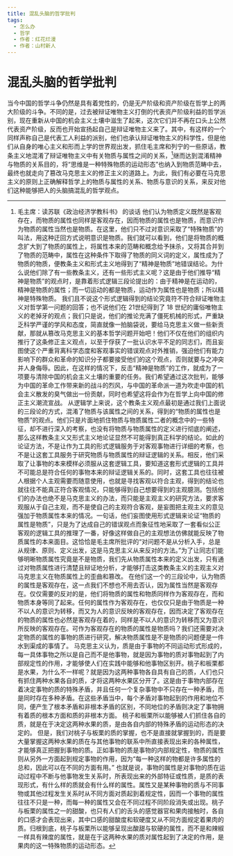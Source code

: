 ```yaml
---
title: 混乱头脑的哲学批判
tags:
  - 怎么办
  - 哲学
  - 作者：红花烂漫
  - 作者：山村新人
---
```


# 混乱头脑的哲学批判

当今中国的哲学斗争仍然是具有着党性的，仍是无产阶级和资产阶级在哲学上的两大阶级的斗争。不同的是，过去被辩证唯物主义打倒的代表资产阶级利益的哲学派别，现在重新从中国的机会主义土壤中滋生了起来，这次它们并不再在口头上公然代表资产阶级，反而也开始宣扬起自己是辩证唯物主义来了。其中，有这样的一个同样声称自己是代表工人利益的派别，他们也承认辩证唯物主义的科学性，但是他们从自身的唯心主义和形而上学的世界观出发，抓住毛主席和列宁的一些原话，教条主义地混淆了辩证唯物主义中有关物质与属性之间的关系，[^1]继而达到混淆精神与物质的关系目的，将“思维是一种特殊物质的运动形态”也纳入到物质范畴中去，最终也就走向了篡改马克思主义的修正主义的道路上。为此，我们有必要在马克思主义的原则上正确解释哲学上的物质与属性的关系、物质与意识的关系，来反对他们这种能够把人的头脑搞混乱的哲学观点。
[^1]: 毛主席：读苏联《政治经济学教科书》 的谈话
他们认为物质定义既然是客观存在，而物质的属性也同样是客观存在，因而物质的属性也是物质，而意识作为物质的属性当然也是物质。在这里，他们只不过对意识采取了“特殊物质”的叫法，用这种迂回方式说明意识是物质。我们就可以看到，他们是将物质的概念扩大到了物质的属性上，将属性本来的范畴和概念给予抹杀，又将其合并到了物质的范畴中，属性在这种条件下取得了物质的同义词的定义，属性成为了物质的物质，便教条主义和形式主义地得到了“精神是物质”地错误结论。为什么说他们除了有一些教条主义，还有一些形式主义呢？这是由于他们推导“精神是物质”的观点时，是靠着形式逻辑三段论提出的：由于精神是在运动的，精神是物质的属性；而一切运动的都是物质，运动作为属性也是物质；所以精神是特殊物质。
我们且不说这个形式逻辑得到的结论究竟符不符合辩证唯物主义对哲学第一问题的回答；也不说他们在 21世纪得到了 18 世纪的庸俗唯物主义的老掉牙的观点；我们只是说，他们的推论充满了僵死机械的形式，严重缺乏科学严谨的学风和态度，简直就像一拍脑袋说，要给马克思主义做一些新贡献，那就从篡改马克思主义的基本哲学问题开始吧！他们不仅在他们的组织内推行了这条修正主义观点，以至于俘获了一批认识水平不足的同志们，而且妄图使这个严重背离科学态度和客观事实的错误观点对外推销，强迫他们有能力影响下的群众和革命的知识分子都要接受他们的这个观点，否则就要与之冲突并人身侮辱。因此，在这样的情况下，反击“精神是物质”的工作，就成为了一项要与清除中国的机会主义土壤的重要的任务。我们希望通过这次批判，能够为中国的革命工作带来新的战斗的烈风，与中国的革命派一道为吹走中国的机会主义散发的臭气做出一份贡献，同时也希望这将会作为在哲学上向中国的修正主义潮流宣战。
从逻辑学上来说，这个教条主义观点最初是通过我们上面说的三段论的方式，混淆了物质与该属性之间的关系，得到的“物质的属性也是物质”的观点。他们只是片面地抓住物质与物质属性二者的概念中的一些特征，却不进行深入的考察，也没有将物质与物质属性的定义进行彻底的阐述，那么这样教条主义又形式主义地论证显然不可能得到真正科学的结论。如此的论证方法，不是让作为工具的形式逻辑服务于对客观事物进行详细的考察，也不是让这套工具服务于研究物质与物质属性的辩证逻辑的关系。相反，他们采取了让事物的本来模样必须服从这套逻辑工具，要知道这套形式逻辑的工具并不可能总是符合任何的事物本来的辩证逻辑关系的。同时，这套工具也往往被人根据个人主观需要而随意使用，也就是寻找客观以符合主观，得到的结论也就往往不能真正符合客观情况，只能够得到自己想要得到的主观臆测。包括他们的办法也绝不是马克思主义的办法，而只能是主观主义的研究方法，要求客观服从于自己主观，而不是使自己的主观符合客观，是妄图把主观主义的意见强加于物质属性本来的情况。一句话，他们妄图使用形式逻辑来论证“物质的属性是物质”，只是为了达成自己的错误观点而象征性地采取了一套看似公正客观的逻辑工具的推理了一番，好像这样做自己的主观想法仿佛就能反映了物质属性的本来面目。这恰恰是毛主席所批评的“对问题不是从分析入手，总是从规律、原则、定义出发，这是马克思主义从来反对的方法[^3]。”为了让同志们能够明晰物质属性究竟是不是物质，我们先从物质属性本来的定义出发，只有通过对物质属性进行清楚且辩证地分析，才能够打击这类教条主义的主观主义对马克思主义在物质属性上的歪曲和篡改。
在他们这一个的三段论中，认为物质的属性是客观存在，这一点我们不想也不用去否认，因为属性当然是客观存在。仅仅需要的反对的是，他们将物质的属性和物质同样作为客观存在，而和物质本身等同了起来。任何的属性作为客观存在，也仅仅只是由于物质是一种不以人的意识为转移，而又为人的意识反映的客观存在，因而决定了客观存在的物质的属性也必然是客观存在着的，同样是不以人的意识为转移而又为意识所反映的客观存在。可作为客观存在的物质的属性是物质吗？我们还需要对决定物质的属性的事物的质进行研究，解决物质属性是不是物质的问题便是一件水到渠成的事情了。
马克思主义认为，质是由于事物的不同运动形式形成的，每一具体事物之所以是自己而不是他事物，就是因为事物的质对事物起到了内部规定性的作用，才能够使人们在实践中能够和他事物区别开。桃子和板栗都是水果，为什么不一样呢？就是因为这两种事物各自具有自己的质，人们也只有抓住两种水果各自的质，才将这两种水果区分开了。这是由于事物内部存在着决定事物的质的特殊矛盾，并且任何一个复杂事物中不只存在一种矛盾，而是同时存在多种矛盾。在这些矛盾当中，每个矛盾对事物起到的作用和地位不同，便产生了根本矛盾和非根本矛盾的区别，不同地位的矛盾则决定了事物拥有着质的根本方面和质的非根本方面。
桃子和板栗所以能够被人们抓住各自的质，就是在于决定这两种水果的质，是由各自内部的特殊矛盾的运动形态的决定的。
但是，我们对桃子与板栗的质的掌握，也不是直接就掌握到的，而是要大量掌握这两种水果的质在与其他事物的联系中所直接表现出来的各种属性，才能够真正把握到事物的质。正如事物的质是事物的内部规定性，物质的属性则从另外一方面起到规定事物的作用，因为“每一种这样的物都是许多属性的总和，因此[^4]可以在不同的方面有用。” 也就是说，事物的属性是对事物的质在运动过程中不断与他事物发生关系时，所表现出来的外部特征或性质，是质的表现形式，有什么样的质就会有什么样的属性。属性又是某种事物的质与不同事物或其他过程发生关系时从不同方面对质起到着规定性，因而一个事物的属性往往不只是一种，而每一种的属性又会在不同过程不同阶段消失或出现。桃子与板栗的属性之一的甜酸，也只有人们的舌头的感觉器官和果肉接触时，各自的口感才会表现出来，其中口感的甜酸度和软硬度又从不同方面规定着果肉的质。归根到底，桃子与板栗所以能够呈现出酸甜与软硬的属性，而不是和辣椒一样具有辣度的属性，就是在于这两种水果的质对属性起到了决定的作用，是果肉的这一特殊物质的运动形态。
[^3]: 毛主席：读苏联《政治经济学教科书》 的谈话
[^4]: 马克思：《马克思恩格斯全集》第二十三卷，48 页
同时，由于事物中存在质的根本方面与质的非根本方面，也决定了事物的属性是分为根本属性与非根本属性的区别的。我们以人为例子，人的根本属性就是社会性，这一根本属性也是在于人与各种社会关系中实践时产生的，当把人丢出社会运动之外，它也就无从再说是社会人了；同样的，有的人由于生理缺陷导致是聋人或盲人，丧失了听觉或视觉的属性，由于决定他们的根本属性的社会性并没有消失，他们仍是社会人。
经过以上的分析，所谓的物质的属性，也只是物质的运动形态和它的存在方式，也只是具体的物质形态的内部矛盾所决定的，是不同的特殊物质的运动形态与存在形式。只是因为物质具有客观存在的特性，它的内部矛盾所决定的质表现出来的属性也必须是客观存在的。换句话说，任何特殊物质都是由它的属性将它所具有的客观存在表现出来，属性的客观存在从不同方面组成了物质的客观存在，于是物质的客观存在也是属性的客观存在。因故，属性的客观存在是由于物质决定的，它不拥有任何独立于物质本身的客观存在。
便可以说，当谈到物质与属性的客观存在时，二者在往往在逻辑上和习惯上指的都是同一个范畴，物质的客观存在决定属性的客观存在，而属性的客观存在则表现和构成了物质的客观存在。
让我们重新去看他们提出的形式逻辑，他们根据物质的属性具有客观存在而将属性也看作是物质，不难看出这种论述的滑稽可笑，这无非将物质与属性的矛盾关系混为一谈，而混为一谈的理由仅仅只是因为二者表现出了共同的东西，却不去对“特殊物质决定属性的客观存在，而属性的客观存在表现和构成特殊物质的客观存在。”之间的矛盾关系进行任何的研究，从而将属性抹煞，将矛盾的对子的一方面抹煞并融合成为了一种东西，这简直是在取消矛盾本身。他们的做法无疑不是在哲学上通过取消物质与属性之间的矛盾，继而取消掉一切的矛盾，因为任何的矛盾双方也都可以被他们的形式逻辑的魔法，将其中一方归纳为另一方，可这时相同的东西还有什么矛盾可言？
列宁曾对物质下过一个经典的定义：“物质是标志客观实在的哲学范畴，这种客观实在是人感觉到的，它不依赖于我们的感觉而存在，为我们的感觉所复[^5]写、摄影、反映。” 列宁对物质范畴的正确提出，也是在与一系列的唯心主义哲学家与物理学家的斗争中提出的。他们将物质看作是某一种的具体的物质结构，他们总是妄想通过对将具体的物质结构的分子、原子或其他更小的粒子作为物质的基石从唯物主义的大厦中踢出，当自然科学发现了更小的粒子以后，仿佛原来作为最小的粒子就被粉碎了，于是唯物主义就再一次崩塌了。列宁的物质定义是把一切特殊物质的共同本质找了出来，也就是独立于人的意识之外，而又为人的意识所反映的客观实在，这个最高的哲学范畴找了出来。从此，物质的范畴脱离了任何具体的特殊物质的界限，而将每一个无论人认识到的还是未认识到的特殊物质都统一了起来，并作为了辩证唯物主义不可动摇的哲学基石。
[^5]: 列宁：《唯物主义和经验批判主义》，《列宁全集》第 14 卷，第 128 页
列宁接着又说，“唯物主义和唯心主义是依如何解答我们认识的泉源问题即认识（和一般‘心理的东西’）同物理世界的关系问题而区分开来的，至于物质的[^6]构造问题即原子和电子问题，那是一个只同这个‘物理世界’有关的问题。” 所以，物质是作为最高的哲学范畴，作为认识的源泉的东西，是将自然科学研究的对象的具体的物质形态也同样的区别开了。同样的，每一种特殊物质的具体的属性也都是该特殊物质的运动形态，也是物质的存在方式；辩证唯物主义将作为一般的物质的属性，也是将各个特殊物质的具体的属性给统一了起来，发现了物质的最一般的属性与存在形式，也即物质的运动性、时间性和空间性，运动性是最根本的属性。这样，物质的一般属性就又与特殊物质的具体属性区别开了。
我们的自然界中，任何属性仅仅只是某一个特殊物质的，是特殊物质的一部分或现象或其他。由于任何特殊事物的矛盾，都不是直接表现出来的，要通过被本质所决定的各种现象和属性表现出来。现象与本质时时刻刻都处于不断的运动过程中，所以看上去运动中的物质表现出来属性也会具有时间和空间，这也不过是因为特殊物质的内部矛盾决定了它的运动形态以及时空性，所以这只是特殊物质的时间、空间与物质的运动形态。河水会流淌，流淌是河水的属性，但是这也只是河水的东西，流淌是在河水的时间和空间中进行流淌。河水无色无味，一直在流淌，颜色、味道、流淌都是水的属性，颜色味道是物质的，流淌是物质吗？
流淌是运动，流淌是客观存在的现象，是通过河水与河底不断接触表现出来水的属性。水具有流淌性，不代表流淌本身就是物质。因而，流淌是水的，所以是物质的，所以是客观存在。
如果非要用形式逻辑，是物质包含物质的，不能够将物质与物质的（重点在“的”）划等号视作同一个东西。“物质”作为本质往往是单调的是起到决定性的，“物质的”现象则是丰富多彩、种类繁多和被本质所决定的，二者之间无论数量上地位上都不是一个东西。我们在讨论二者关系时，就不会再把这个真子集的东西也放在一起讨论，不管是在习惯上还是逻辑上，当讨论了物质是客观存在，那么它的真子集的属性也必然是客观存在，不同属性也只能是物质的一部分或一方面，不能够包含物质的内部矛盾。因此，绝对不能反过来说什么一个被决定的东西和决定它的东西是一回事。倘若如此，将事物的外部联系与本质联系说成一个范畴，任何科学则都成了多余的东西，他们的这种行为不仅是取消了哲学的意义，还取消了自然科学的意义，走向虚无主义的道路是必然的了。
当我们理解了物质的客观存在与物质与属性的关系后，就可以轻易的看到，属性根本不是物质，一般属性是一般物质的，特殊属性也是特殊物质的。所以我们的教条主义先生们，拿着物质的定义认为物质是客观存在，被客观存在决定的属性既然是客观存在，属性为什么不能够是物质？当陷入到了这种逻辑推理中，也就要陷入到纯粹的形式思辨中，不对事物的发展本身进行认真的分析和调查，就一定会陷入到可耻的失败。
经过上面的论述，大家显而易见的是，根据这第一个形式逻辑的推理过程是多么错误了。不仅在这个过程中抹杀特殊物质与属性的矛盾，还偷换概念的得到了属性是物质这一修正主义教条，足见新的教条主义者也已经提出不了什么新玩意了，只能拿着逻辑的魔法与二十世纪的失败者的破烂到处耀武扬威，更加暴露了其妄图篡改马克思主义的自大行径。
[^6]: 列宁：《唯物主义和经验批判主义》，《列宁全集》第 14 卷，第 274 页
我们的教条主义宝贝们，在靠着逻辑魔法与破烂口号的“buff”加持得到了“物质的属性是物质”这个绝对错误的调和主义口号以后，紧接着提出了他们费劲心思篡改物质与属性的关系的真正目的——修改精神与物质的关系。这次，他们是公开的搬出来了他们的逻辑魔法，在得到“属性是物质”的前提条件以后，立马拿这个条件论证“意识是特殊物质”的这个庸俗唯物主义格言。他们的论证办法，也同样是三段论的逻辑法术，他们就像法师一样对着逻辑的语言施展魔法，竟然真的奇迹般地长出了他们头脑要求的苹果树。
他们在大前提内声称，“由于精神是在运动的，精神是物质的属性。”这一大前提又是一如既往的正确，但我们还是不能够像他们一样采取这种不负责任的简单阐述，我们有义务对大前提进行正确的解释。
所谓精神是物质的属性，是有着两个方面的意义。
第一，说的是精神的来源是物质世界的。马克思指出：“观念的东西不外是[^7]移入人的头脑并在人的头脑中改造过的物质的东西而已。” 人头脑中的任何的思想或者任何的可以思考的东西，都只能够来自于社会、来自于意识领域之外的客观世界。从这个意义上来说，人头脑中的思维、计划、认识等等没有任何是自己头脑本身就具有的，客观世界存在的东西决定了精神才能够有可以反映的东西。
不言而喻，物质世界是起到了决定精神内容来源的作用，这也是对唯物主义的物质是第一性、精神第二性的解释。
第二，讲的是精神是物质世界长期发展的产物，是高度发达的物质器官的人脑的属性或机能。正如我们前面对物质与属性关系所解释的，作为特殊物质的人脑在它运动全过程也要由内部矛盾所决定它具有着不同的属性，并且也是具有着一个长期的物质关系的发展过程的。自然科学对人脑的研究表明，人脑首先经过人的祖先长期的与自然环境的斗争，发展到了高级脊椎动物那样的发达的神经系统，在头脑中分成了不同机能的各个区域，能够对外界的各种刺激做出高级的分析与综合，产生了复杂的条件反射，甚至在一些动物已经能够产生心理活动的萌芽阶段。可是，这种停留高级脊椎动物的头脑，仍不能够产生被称作意识的属性，这些动物尽管已经萌芽了简单的心理活动，也能够做出一些复杂的活动，猿猴都可以利用木棍等制造出简易的工具。正如毛主席教导我们，“感觉到了的东西，[^8]我们不能立刻理解它，只有理解了的东西才更深刻地感觉它。” 它们萌芽的心理活动以及对外界的模糊的感性认识，是不能够将事物标志起来，在头脑中形成对事物的固定的认识；也不能通过头脑将感官对外界的感觉、知觉和表象上升为对客观世界的本质的认识。这时的祖先还缺少一个可被头脑感觉得东西来将本质的认识标志起来的东西，毕竟对现象的可感觉不能够代替对本质的可掌握。
如果人类过去仅仅只是在与自然界做斗争，只是被动的接受自然界的外部刺激，是不可能继续向前发展成为最发达和完善的人脑的。从猿脑发展为人脑的过程是祖先已经取得了直立行走以后，双手逐渐从支撑身体中解放了出来，又经历了漫长的集体生活，经过双手的劳动不断改造着自身的事情了。解放以后的双手不断地改造周围有能力触及的世界和事物，制造着抵御野兽和取得食物的工具。
手指每一次经过变更自然形态的事物为劳动工具，不仅仅制造了新的东西，还同时改造了人类自身。他们的手指和筋骨愈发的灵活，手终于成为了劳动的产物和器官，他们运用双手在制造工具的经历中，也学会了彼此之间的集体合作和传递消息。手的愈发熟练的运用，又前所未有地变化了身体的其他部位，于是人与动物在区别更加明显，属于人的身体特征集中日益被产生出来。劳动形成的合作关系催化着他们说些什么的欲望日益强烈，在接近人的喉管和颈部的作用中，从口部器官迸发了第一个音节，它携带着信息和彼此的交流的渴望，又汇聚成愈来愈多的音节组成了标志人们迫切想要说明和解释世界的语言。因而，“语音是从劳动[^9]中并和劳动一起产生出来” 将人与动物进一步的区分开来了。
[^7]: 马克思：《资本论》第一卷第二版跋，《马克思恩格斯选集》第二卷，217 页
[^8]: 毛主席：《实践论》，1966 年人民出版社，《毛泽东选集》第一卷，263 页
劳动和语言的经常一同出现，迫使脑容量狭小的猿脑让位于脑容量更加巨大的人脑，人脑的发育让人的感觉器官可感觉和观察到的东西更加丰富和广泛，又经过语言可以将事物的感觉标志为印象。人脑经过语言对世界的认识，从可感觉事物的外部特征，能够将其一步一步形成对同类或不同类的事物综合与归纳、分析的能力，事物背后的普遍性或本质的东西逐渐被人脑所理解了。人们直到这时依靠劳动和语言，推动了人脑的出现，又经由语言的标志作用，人们认识到了事物的本质，人的意识就这样从人脑的最发达的物质器官上形成了出来。
大前提里的另一部分的内容“精神是运动的”，表面上看仿佛没有任何的问题，但是这句话被他们别有用心的曲解为，只要拥有了“精神是运动的”这一属性，只要承认了这个大前提，不论小前提能够提出什么观点，也能够精神移植到能够运动的东西身上，作为这个东西而存在着。所以，他们在随后的小前提中通过提出“物质的属性是运动”或“一切运动的都是物质”竟然就得到了一个“精神是物质”的观点。在这里，仿佛精神是运动的东西，而运动又是物质的东西，所以理所应当说明了精神是物质这一观点，但这也只能够证明，精神是物质的东西以外，再也不能够提出其他的观点来，更不能够证明精神就是物质本身。我们并不是想要通过逻辑学来反驳这些先生们的逻辑漏洞，而是要通过哲学上的斗争，用批判来解释马克思主义关于意识与属性、运动关系的学说。
马克思主义认为，意识是对客观世界的能动反映，这种对客观世界的能动反映就是精神运动。由于客观世界是一直都在运动的，意识便不断地且时时刻刻反映着客观世界，被客观世界决定的主观世界必然是要不断的运动，这种主观世界的运动正是被客观世界的运动所决定和支配的，所以精神运动也就是时时刻刻“正在反映”，而“正在反映”也就是精神的一切。同时，物质的根本属性就是运动，这种运动作为属性不仅存在于物质世界，也存在于被物质世界所决定的思想的世界，可是思想的世界仅仅只是物质世界的属性，任何意识的来源也都是物质世界，那么它的运动就是由物质世界所带来和决定的，因而从这一角度和意义上来讲，思想的世界就是被物质世界所决定的运动本身。所以，意识不是运动的什么，只能是物质的运动的一部分或物质的属性，舍此没有任何其他的含义。因而，意识只是反映本身，意识也是运动本身。就像我们前面所论述的那样，被物质所决定的东西，不具有和物质同等的地位。
可见，他们想要通过说明精神是运动的，以此碰瓷物质是运动的，并得到“精神也是物质”的荒谬结论已经可耻的再次破产了。我们的论证不过证明了一点，精神和物质一样是时时刻刻都在运动，精神是物质的运动反映，精神的反映仅仅是物质的运动以精神的形式表现出来了而已，而物质的运动是包括了精神运动，所以精神运动只是物质运动的一部分，“是一种特殊物质的运动形态”。
以上，我们说了哲学的第一问题意义上的，物质决定精神的含义，并且延伸到了被物质所决定的精神，是在各个方面都是对物质的模仿或复刻，是将物质所拥有的一切方面与属性等统统都能够反映到人的意识中来；唯物主义的决定论说明，只是精神在反映，将物质的一切包括运动也反映到了头脑当中去了，成为了特殊物质的运动形态。
[^9]: 恩格斯：《自然辩证法》，人民出版社 1971 年版，第 152 页
接着，我们又从意识作为人脑的属性的角度论述，这个特殊的物质形态是的人脑怎么形成根本属性的精神。
大家知道，人的头脑有两种运动，低级的生理运动和高级的精神运动，二者都是人脑的属性。人脑在社会运动中形成的高级的精神运动，区别了人脑和其他动物的头脑，成为了人脑的根本属性。
人脑的精神运动又必须依靠于低级的大脑皮层的生物运动，没有生理运动也就没有精神运动。大脑经过长期的大脑皮层的运动形成的各种的功能区域，掌管了人脑的精神运动所具有的思考和回忆，以及幻想和语言活动等意识的各种表现的生物基础，人也是在这些生物基础上思考的。我们若思索起了欢乐和痛苦的往事，就涉及了位于颞叶内部的海马体与颞叶皮层的侧颞叶等以提取长期记忆的区域；若是进行逻辑推理和解决问题等复杂的高级认知功能，就要涉及前额叶皮层、顶叶与脑岛等区域……这些大脑皮层的功能分区都是经过人类在漫长的演化过程中，特别是劳动对大脑皮层的改造而分化出来的。这样，人类首先经过人的各个感觉器官接触到了外界事物的各个属性，又经由大脑皮层运动的综合分析，而这些基于生物运动产生的感觉、印象和表象，又依靠语言的分析与综合，形成了一幅对事物全方位的图画，终于事物被复印或摄影到了人脑当中。人脑中形成了静态的画与照片、流动的河流、自然的芳香、鸟兽的啼鸣……这些对客观世界的反映的东西便被称之意识，也被称为精神运动。
人脑的根本属性的意识一经出现，便是作为人脑的高级运动支配着低级的生理运动。人脑任何的意识活动，所进行任何的思考、回忆、想象、推理……都在命令着大脑皮层的不同片区为此活跃的程度。又由于精神运动是在生物运动的基础上产生的，生物运动每时每刻的神经元和对外界的接触，又迫使着精神运动无时无刻不在活动和反映。即使人在睡梦，感觉器官与皮层中的神经元的活跃又使得外界仍能够反映在意识中，或在意识里依靠储存在记忆功能区的过去记忆编织出图景。因此，人脑的根本属性的意识无时无刻都在运动，人脑的高级运动也成为了意识本身，而绝谈不上是物质或特殊的物质。
马克思主义关于意识与属性、运动关系的学说，是清晰地说明了意识无论从哲学第一问题上还是从它作为人脑的特殊属性上，都只是物质的运动形态之一，既然只是物质的运动就不能够再等同于物质本身来说明了。21 世纪的机械唯物主义者们提出的“精神也是物质或特殊物质”的观点，除了篡改意识与属性、运动的关系，用辩证唯物主义给他们倒退到 18 世纪的复辟狂行径做辩护外，还根据辩证唯物主义对物质提出的一些其他的属性与概念也进行了相应的篡改。上述意识的问题实现了对他们的回击以后，他们转而根据物质的属性中具有时间和空间的，也照葫芦画瓢给意识画上了时间和空间的属性，总之物质能有的东西要统统给意识也安排上，绝对不亏待意识这个物质。
我们的反对派们提出时间和空间来论述，胡说什么人的思考也需要时间和空间。他们认为，人在思考一些问题的时候，是需要一些时间活动的，也是在大脑的这一物质器官的范围内进行思考。物质不刚好也具有时间和空间属性，精神也有时间和空间，这下精神不就是物质吗？仿佛有了一些共同的特征，一个东西就成为了另外一个拥有该特征的东西，这就是教条主义者的形而上学的思维逻辑。
马克思主义认为，人的意识没有时间和空间，也是由于人的意识只是人脑的7属性。高度物质器官的头脑决定和赋予了精神运动，也只是在人的头脑的时间和空间中运动，是人脑的运动形态的一部分，绝对没有自己的时间和空间。由于意识能够主观能动的反映客观世界，而作为客观世界一部分的人脑的运动也能够反映到了精神中去，将人脑的时间和空间同样反映进来，使得本来不具有时间和空间的精神，仿佛自己独立出来了时间和空间。我们当然知道任何特殊物质的根本属性都是运动，但是特殊运动也都是有各自的不同的运动方式。人脑的根本属性的运动就是精神，意识作为人脑的根本属性的运动，也就必须要在人脑的物质基础的存在形式的时间和空间中进行运动，但这不是说精神就具有了自己的时间空间。
如果承认它有自己独立的时间空间，又把人脑的根本属性的精神当作是精神的自己的产物，从而认为精神是物质。那么我们能用什么仪器找到这种“物质”存在于人脑的哪个位置呢？任何的物质形态都有可能被人认识到，即使现在认识不到，未来也必然由于人的实践而认识到，但是精神这种“物质”恐怕人类永远都看不到吧？承认意识是一种物质，意识就是独立化的物质，那还需要人脑这个物质载体干嘛呢？人脑除了意识这个物质是不是还有其他物质呢？如果有的话，那人脑就存在一个真空地带，存在一个不知的事物；如果没有的话，人脑就等于意识了，或者是意识等于物质，要不然为什么还要区分人脑和意识呢？物质的特性还在于它不能够被创造也不能够被消灭，它是不死不灭的，只能够通过一种具体的物质形态向另外一种具体物质形态转化，这是宇宙的根本法则，也即能量守恒原则。可是精神这种“物质”它能够转化成其他什么物质形态呢？它的转化标志是什么？当人脑死亡以后，精神是否还在呢？如果承认人脑决定精神，就要承认精神是人脑的属性，相反，如果认为精神是独立的，具有它的物质实体，那么人脑死亡后恐怕这种物质实体还存在着，成为了名为物质，实际上的绝对精神了。
意识是对物质世界的能动反映，如果说意识具有一定的空间和时间，并且认为意识存在人脑之中，认为人脑是有时间和空间，因而意识也就有时间和空间，从而承认精神也是一种物质。他们把属性作为“物质的”和物质本身混同起来的行为，人脑的属性全都给赋予了精神，事实上就是在主张不可知论，他们怪不得口口声声说要跳出反映论，因为精神这种物质怎么也不可能被人的实践认识到。
我们经过以上的分析和说明，已经可以很容易的将意识与物质两个概念进行了区分，当这个派别声称的“属性是客观存在，属性是物质”，应该是忘了一个最基本的问题。在任何时候，我们谈论起物质的概念时，是将它的概念与意识到概念进行了区分。马克思主义从意识的概念出发，根据“不依赖于人的意识又为人的意识所反映的客观实在”的哲学范畴将物质的概念给标志了起来。所以，客观实在也就是宇宙中实实在在存在的各种特殊物质，而这些特殊物质的共同本质也不过是哲学范畴的物质，就像列宁说的那样，客观实在的哲学概念“很早以前[^10]就制定出来了，它就是物质。” 只不过，我们前文提到的物质与属性是作为客观存在论述的，由于整个物质世界存在的各种特殊物质，也都是人通过感觉和意识所反映的实实在在的东西，所以上文提到的物质的客观存在与物质客观实在，从本质和概念上二者其实是一致的东西，都在说明一个概念：意识之外的客观存在世界。只是客观实在额外说明了客观存在是能够被人意识所意识到的物质。
所以，这个机会主义观点，从一开始的出发点都是错误的，不仅主观主义的企图客观服从于自己的主观需要，将逻辑学运用到了超然脱俗的地步，还公然篡改马克思主义关于物质、客观存在、意识与属性的概念。表面上说提出了新的哲学观点，实际上是在哲学用篡改辩证唯物主义哲学的最基本的概念来达到取消矛盾和斗争的企图，沦为了中国在哲学上的修正主义的一部分。
[^10]: 列宁：《唯物主义和经验批判主义》 ，《列宁选集》第二卷 128 页
我们对还信奉这个哲学观点的同志们呼吁，应该共同抵制这个新的修正主义观点。应该认识到，意识是依赖于人脑和客观世界变化发展，遵循人类社会发展规律并基于现存世界变化发展的，产生的对未来的发展规律的反映是一点也离不开物质的。我们的认识对未来的想象如果符合客观规律，表面看上去这种认识并没有根植于现实存在的物质运动，但意识的能动作用就体现在了它能够根据物质运动的矛盾规律，认识到未来的发展方向。这种认识由于是对客观世界的真理性的认识，因而它也是客观的，不以人的主观需要而转移，是因为符合规律而客观的。但不等于这种真理的客观性就是物质。
共产主义社会也不过是资本主义社会的阶级斗争决定的未来的发展趋势，它在如今是不存在的，不是物质。共产主义是通过阶级斗争，通过劳动群众的社会实践才能够实现的，这恰好证明了物质和意识既相互对立又统一于物质世界。同时，物质世界中一切事物都是客观存在的，存在于人的主观世界之外。意识是对物质世界的能动反映，并具有相对独立性。意识不仅可以反映现实存在的世界，还能追溯过去、畅享未来，但是过去和未来是现存事物的吗？如果承认精神是一种物质，那么符合物质世界客观规律的客观真理也是不是物质呢？当客观真理取得了物质的地位，任何人胡思乱想和反动派通过电影、电视剧等媒体展示的他们邪恶世界观是不是也是一种物质呢？这种条件下社会意识中存在的原始社会和共产主义在当前是现存的吗？当然不是的，如果承认这一点，那我们现在是人类社会就不是现在的社会，是过去、现在、未来并行的社会，人类社会也就没有发展了，也不用去实现共产主义社会了，因为按照上面的诡辩推理共产主义已经存在了；资产阶级动画片里的超能力者也是在社会中广泛存在，因为仅凭精神这种物质就可以改变物质的形态了。这样，科学的研究都成了可笑的东西了，没有任何事情是固定的。
同时，人类社会对物质世界的认识，就不是意识对物质的能动反映，而是物质认识物质。他们错误把意识范畴提高到了物质范畴，自然界的一切物质形态都是自发的运动，是根据着它的客观规律进行着永恒运动，而这种规律是以自发的存在的。如果意识本身是物质，这种物质为什么还要认识物质世界？意识的物质也必然是以自发的形式存在着，不需要任何地对客观世界的规律自觉能动的反映，自然界的规律也就要直接自发地呈现在人脑中。这样，为什么我们一开始获取不到真理的认识？还谈什么感性认识、理性认识，还有什么错误和正确，哪还有先进和落后？意识是物质，物质规律是直接表现出来的，不需要人去寻找发现，每个人都直接掌握真理了，也没有运动没有矛盾没有斗争了。物质变精神、精神变物质也是错误的，应该是物质变物质，头脑中的意识就是物质，就是实际存在的。
我有了共产主义的念头，我就生活在共产主义社会，不需要革命了，高喊几句马克思主义就可以了，想回到奴隶社会，也只要脑子有这种想法，就回到奴隶社会了，因为这就是现实存在的物质！
既然意识就是物质了，也没有物质与意识何为世界本源的问题，也没有意识哲学范畴，也就没有了主观辩证法与客观辩证法的区别。世界上只有物质，把哲学的基本问题都取消，或者说哲学的基本问题就变成了“凡是承认意识是物质就是唯物论，不承认的就是唯心论。”这也抹煞了主观辩证法和客观辩证法之间的界限，抹煞了思想的自觉性和物质的自发性的区别，因为头脑中的辩证法不再是经过人们的实践对客观世界的辩证法，才能能动反映到人的意识成为自觉的辩证法。
最后，提出“精神是物质”就必然要认为这样的物质力量是可以通过物质力量来达到武器的批判，马克思说过“批判的武器不能代替武器的批判，物质力量唯[^11]有通过物质手段才能摧毁。” 因而，精神这种物质的力量的消灭，也就是资产阶级的世界观，等到我们什么时候生产出来了可以缩小的飞船，载着一批革命者带着坚船利炮飞进人脑并找到资产阶级世界观的物质力量对他们开火。这样，在世界观内就可以在灵魂深处闹起来革命，无产阶级的批判武器对资产阶级世界观进行批判，这样精神的物质才能够被摧毁。
大家想一想难道这种论调不很可笑吗？被这种论调欺骗的同志们，大家认真想一想，要把这种既不可知论又否认科学观点还唯心主义的”辩证唯物主义”的一两句教条主义观点把大家的头脑给混乱吗？
[^11]: 马克思：《黑格尔法哲学批判》导言，《马克思恩格斯选集》第一卷 9 页
